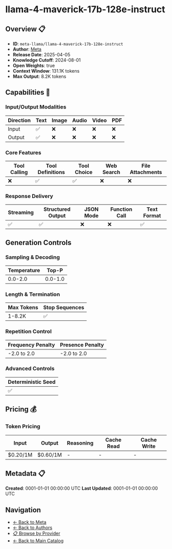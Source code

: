 # llama-4-maverick-17b-128e-instruct

## Overview 📋

- **ID**: `meta-llama/llama-4-maverick-17b-128e-instruct`
- **Author**: [Meta](../README.md)
- **Release Date**: 2025-04-05
- **Knowledge Cutoff**: 2024-08-01
- **Open Weights**: true
- **Context Window**: 131.1K tokens
- **Max Output**: 8.2K tokens

## Capabilities 🎯

### Input/Output Modalities

| Direction | Text | Image | Audio | Video | PDF |
|-----------|------|-------|-------|-------|-----|
| Input     | ✅   | ❌   | ❌   | ❌   | ❌   |
| Output    | ✅   | ❌   | ❌   | ❌   | ❌   |

### Core Features

| Tool Calling | Tool Definitions | Tool Choice | Web Search | File Attachments |
|--------------|------------------|-------------|------------|------------------|
| ❌           | ✅               | ✅          | ❌         | ❌               |

### Response Delivery

| Streaming | Structured Output | JSON Mode | Function Call | Text Format |
|-----------|-------------------|-----------|---------------|--------------|
| ✅        | ✅                | ❌        | ❌            | ✅           |

## Generation Controls

### Sampling & Decoding

| Temperature | Top-P |
|---|---|
| 0.0-2.0 | 0.0-1.0 |

### Length & Termination

| Max Tokens | Stop Sequences |
|---|---|
| 1-8.2K | ✅ |

### Repetition Control

| Frequency Penalty | Presence Penalty |
|---|---|
| -2.0 to 2.0 | -2.0 to 2.0 |

### Advanced Controls

| Deterministic Seed |
|---|
| ✅ |

## Pricing 💰

### Token Pricing

| Input | Output | Reasoning | Cache Read | Cache Write |
|-------|--------|-----------|------------|-------------|
| $0.20/1M | $0.60/1M | - | - | - |

## Metadata 📋

**Created**: 0001-01-01 00:00:00 UTC
**Last Updated**: 0001-01-01 00:00:00 UTC

## Navigation

- [← Back to Meta](../../README.md)
- [← Back to Authors](../../../README.md)
- [📋 Browse by Provider](../../../../providers/README.md)
- [← Back to Main Catalog](../../../../README.md)
